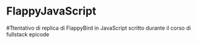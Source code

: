 # FlappyJavaScript
#Ttentativo di replica di FlappyBird in JavaScript scritto durante il corso di fullstack epicode
